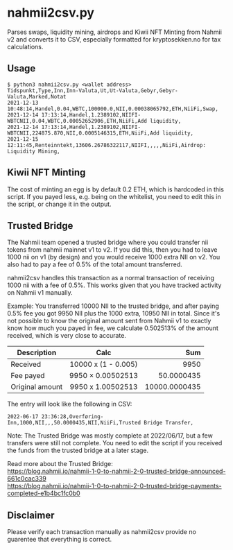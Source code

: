# nahmii2csv.py

Parses swaps, liquidity mining, airdrops and Kiwii NFT Minting from Nahmii v2 and converts it to CSV, especially formatted for kryptosekken.no for tax calculations.

## Usage

```
$ python3 nahmii2csv.py <wallet address>
Tidspunkt,Type,Inn,Inn-Valuta,Ut,Ut-Valuta,Gebyr,Gebyr-Valuta,Marked,Notat
2021-12-13 10:48:14,Handel,0.04,WBTC,100000.0,NII,0.00038065792,ETH,NiiFi,Swap,
2021-12-14 17:13:14,Handel,1.2389102,NIIFI-WBTCNII,0.04,WBTC,0.00052652906,ETH,NiiFi,Add liquidity,
2021-12-14 17:13:14,Handel,1.2389102,NIIFI-WBTCNII,224875.870,NII,0.0005146315,ETH,NiiFi,Add liquidity,
2021-12-15 12:11:45,Renteinntekt,13606.26786322117,NIIFI,,,,,NiiFi,Airdrop: Liquidity Mining,
```

## Kiwii NFT Minting

The cost of minting an egg is by default 0.2 ETH, which is hardcoded in this script. If you payed less, e.g. being on the whitelist, you need to edit this in the script, or change it in the output.

## Trusted Bridge

The Nahmii team opened a trusted bridge where you could transfer nii tokens from nahmii mainnet v1 to v2. If you did this, then you had to leave 1000 nii on v1 (by design) and you would receive 1000 extra NII on v2. You also had to pay a fee of 0.5% of the total amount transferred.

nahmii2csv handles this transaction as a normal transaction of receiving 1000 nii with a fee of 0.5%. This works given that you have tracked activity on Nahmii v1 manually. 

Example: You transferred 10000 NII to the trusted bridge, and after paying 0.5% fee you got 9950 NII plus the 1000 extra, 10950 NII in total. Since it's not possible to know the original amount sent from Nahmii v1 to exactly know how much you payed in fee, we calculate 0.502513% of the amount received, which is very close to accurate.


| Description     | Calc                | Sum  |
| --------------- |:-------------------:| -----:|
| Received        | 10000 x (1 - 0.005) | 9950 |
| Fee payed       | 9950 × 0.00502513   | 50.0000435 |
| Original amount | 9950 x 1.00502513   | 10000.0000435 |

The entry will look like the following in CSV:
```
2022-06-17 23:36:28,Overføring-Inn,1000,NII,,,50.0000435,NII,NiiFi,Trusted Bridge Transfer,
```

Note: The Trusted Bridge was mostly complete at 2022/06/17, but a few transfers were still not complete. You need to edit the script if you received the funds from the trusted bridge at a later stage.

Read more about the Trusted Bridge:  
https://blog.nahmii.io/nahmii-1-0-to-nahmii-2-0-trusted-bridge-announced-661c0cac339  
https://blog.nahmii.io/nahmii-1-0-to-nahmii-2-0-trusted-bridge-payments-completed-e1b4bc1fc0b0

## Disclaimer
Please verify each transaction manually as nahmii2csv provide no guarentee that everything is correct.
